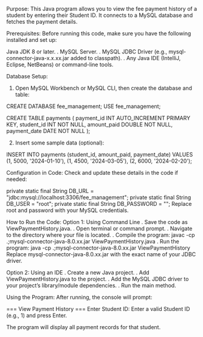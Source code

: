Purpose:
This Java program allows you to view the fee payment history of a student by entering their Student ID. It connects to a MySQL database and fetches the payment details.

Prerequisites:
Before running this code, make sure you have the following installed and set up:

Java JDK 8 or later.
. MySQL Server.
. MySQL JDBC Driver (e.g., mysql-connector-java-x.x.xx.jar added to classpath).
. Any Java IDE (IntelliJ, Eclipse, NetBeans) or command-line tools.

Database Setup:
1) Open MySQL Workbench or MySQL CLI, then create the database and table:

CREATE DATABASE fee_management;
USE fee_management;

CREATE TABLE payments (
    payment_id INT AUTO_INCREMENT PRIMARY KEY,
    student_id INT NOT NULL,
    amount_paid DOUBLE NOT NULL,
    payment_date DATE NOT NULL
);

2) Insert some sample data (optional):

INSERT INTO payments (student_id, amount_paid, payment_date) VALUES
(1, 5000, '2024-01-10'),
(1, 4500, '2024-03-05'),
(2, 6000, '2024-02-20');

Configuration in Code:
Check and update these details in the code if needed:

private static final String DB_URL = "jdbc:mysql://localhost:3306/fee_management";
private static final String DB_USER = "root";
private static final String DB_PASSWORD = "";
Replace root and password with your MySQL credentials.

How to Run the Code:
Option 1: Using Command Line
. Save the code as ViewPaymentHistory.java.
. Open terminal or command prompt.
. Navigate to the directory where your file is located.
. Compile the program:
javac -cp .;mysql-connector-java-8.0.xx.jar ViewPaymentHistory.java
. Run the program:
java -cp .;mysql-connector-java-8.0.xx.jar ViewPaymentHistory
Replace mysql-connector-java-8.0.xx.jar with the exact name of your JDBC driver.

Option 2: Using an IDE
. Create a new Java project.
. Add ViewPaymentHistory.java to the project.
. Add the MySQL JDBC driver to your project’s library/module dependencies.
. Run the main method.

Using the Program:
After running, the console will prompt:

=== View Payment History ===
Enter Student ID:
Enter a valid Student ID (e.g., 1) and press Enter.

The program will display all payment records for that student.

